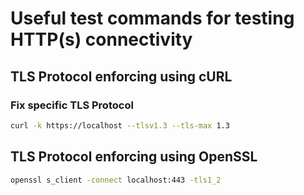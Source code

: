 # Useful test commands for testing HTTP(s) connectivity

## TLS Protocol enforcing using cURL

### Fix specific TLS Protocol

```bash
curl -k https://localhost --tlsv1.3 --tls-max 1.3
```

## TLS Protocol enforcing using OpenSSL

```bash
openssl s_client -connect localhost:443 -tls1_2
```